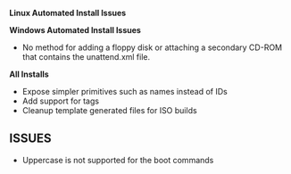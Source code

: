 **Linux Automated Install Issues**


**Windows Automated Install Issues**

* No method for adding a floppy disk or attaching a secondary CD-ROM that contains the unattend.xml file.

**All Installs**

* Expose simpler primitives such as names instead of IDs
* Add support for tags
* Cleanup template generated files for ISO builds

## ISSUES
* Uppercase is not supported for the boot commands